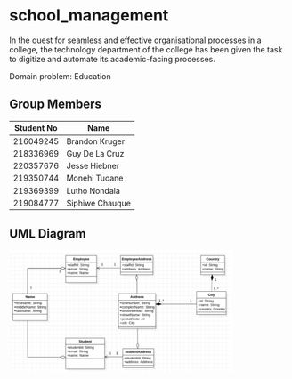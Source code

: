 # school_management

In the quest for seamless and effective organisational processes in a college, the technology department of the college has been given the task to digitize and automate its academic-facing processes.

Domain problem: Education

## Group Members

| Student No | Name            | 
|------------|-----------------|
| 216049245  | Brandon Kruger  |
| 218336969  | Guy De La Cruz  |
| 220357676  | Jesse Hiebner   |
| 219350744  | Monehi Tuoane   |
| 219369399  | Lutho Nondala   |
| 219084777  | Siphiwe Chauque |

## UML Diagram
<img
  src="school_management_system.png"
  alt="Image containing a UML diagram for the assigned task."
  title="UML Diagram"
  style="display: inline-block; margin: 0 auto; max-width: 400px">
